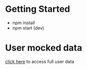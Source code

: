 # Getting Started

* npm install
* npm start (dev)

# User mocked data
[click here](http://pastebin.com/ra74yWAr) to access full user data